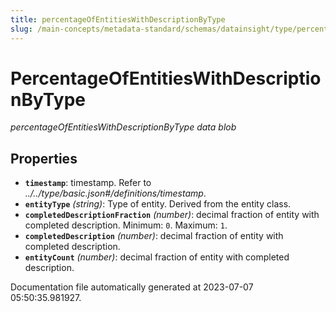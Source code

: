 ```yaml
---
title: percentageOfEntitiesWithDescriptionByType
slug: /main-concepts/metadata-standard/schemas/datainsight/type/percentageofentitieswithdescriptionbytype
---
```


# PercentageOfEntitiesWithDescriptionByType

*percentageOfEntitiesWithDescriptionByType data blob*

## Properties

- **`timestamp`**: timestamp. Refer to *../../type/basic.json#/definitions/timestamp*.
- **`entityType`** *(string)*: Type of entity. Derived from the entity class.
- **`completedDescriptionFraction`** *(number)*: decimal fraction of entity with completed description. Minimum: `0`. Maximum: `1`.
- **`completedDescription`** *(number)*: decimal fraction of entity with completed description.
- **`entityCount`** *(number)*: decimal fraction of entity with completed description.


Documentation file automatically generated at 2023-07-07 05:50:35.981927.

